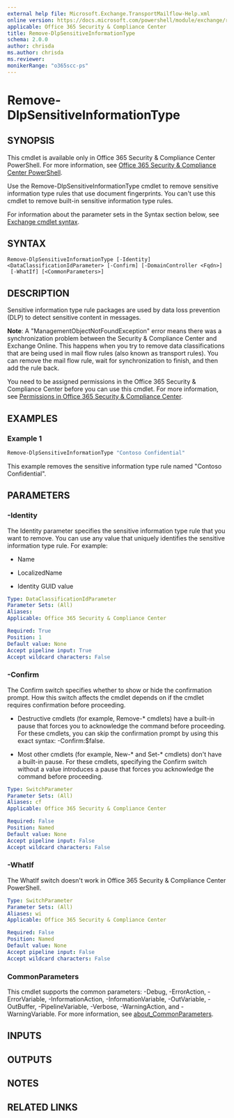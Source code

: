 ```yaml
---
external help file: Microsoft.Exchange.TransportMailflow-Help.xml
online version: https://docs.microsoft.com/powershell/module/exchange/remove-dlpsensitiveinformationtype
applicable: Office 365 Security & Compliance Center
title: Remove-DlpSensitiveInformationType
schema: 2.0.0
author: chrisda
ms.author: chrisda
ms.reviewer:
monikerRange: "o365scc-ps"
---
```


# Remove-DlpSensitiveInformationType

## SYNOPSIS
This cmdlet is available only in Office 365 Security & Compliance Center PowerShell. For more information, see [Office 365 Security & Compliance Center PowerShell](https://docs.microsoft.com/powershell/exchange/office-365-scc/office-365-scc-powershell).

Use the Remove-DlpSensitiveInformationType cmdlet to remove sensitive information type rules that use document fingerprints. You can't use this cmdlet to remove built-in sensitive information type rules.

For information about the parameter sets in the Syntax section below, see [Exchange cmdlet syntax](https://docs.microsoft.com/powershell/exchange/exchange-server/exchange-cmdlet-syntax).

## SYNTAX

```
Remove-DlpSensitiveInformationType [-Identity] <DataClassificationIdParameter> [-Confirm] [-DomainController <Fqdn>]
 [-WhatIf] [<CommonParameters>]
```

## DESCRIPTION
Sensitive information type rule packages are used by data loss prevention (DLP) to detect sensitive content in messages.

**Note**: A "ManagementObjectNotFoundException" error means there was a synchronization problem between the Security & Compliance Center and Exchange Online. This happens when you try to remove data classifications that are being used in mail flow rules (also known as transport rules). You can remove the mail flow rule, wait for synchronization to finish, and then add the rule back.

You need to be assigned permissions in the Office 365 Security & Compliance Center before you can use this cmdlet. For more information, see [Permissions in Office 365 Security & Compliance Center](https://go.microsoft.com/fwlink/p/?LinkId=511920).

## EXAMPLES

### Example 1
```powershell
Remove-DlpSensitiveInformationType "Contoso Confidential"
```

This example removes the sensitive information type rule named "Contoso Confidential".

## PARAMETERS

### -Identity
The Identity parameter specifies the sensitive information type rule that you want to remove. You can use any value that uniquely identifies the sensitive information type rule. For example:

- Name

- LocalizedName

- Identity GUID value

```yaml
Type: DataClassificationIdParameter
Parameter Sets: (All)
Aliases:
Applicable: Office 365 Security & Compliance Center

Required: True
Position: 1
Default value: None
Accept pipeline input: True
Accept wildcard characters: False
```

### -Confirm
The Confirm switch specifies whether to show or hide the confirmation prompt. How this switch affects the cmdlet depends on if the cmdlet requires confirmation before proceeding.

- Destructive cmdlets (for example, Remove-\* cmdlets) have a built-in pause that forces you to acknowledge the command before proceeding. For these cmdlets, you can skip the confirmation prompt by using this exact syntax: -Confirm:$false.

- Most other cmdlets (for example, New-\* and Set-\* cmdlets) don't have a built-in pause. For these cmdlets, specifying the Confirm switch without a value introduces a pause that forces you acknowledge the command before proceeding.

```yaml
Type: SwitchParameter
Parameter Sets: (All)
Aliases: cf
Applicable: Office 365 Security & Compliance Center

Required: False
Position: Named
Default value: None
Accept pipeline input: False
Accept wildcard characters: False
```

### -WhatIf
The WhatIf switch doesn't work in Office 365 Security & Compliance Center PowerShell.

```yaml
Type: SwitchParameter
Parameter Sets: (All)
Aliases: wi
Applicable: Office 365 Security & Compliance Center

Required: False
Position: Named
Default value: None
Accept pipeline input: False
Accept wildcard characters: False
```

### CommonParameters
This cmdlet supports the common parameters: -Debug, -ErrorAction, -ErrorVariable, -InformationAction, -InformationVariable, -OutVariable, -OutBuffer, -PipelineVariable, -Verbose, -WarningAction, and -WarningVariable. For more information, see [about_CommonParameters](https://go.microsoft.com/fwlink/p/?LinkID=113216).

## INPUTS

###  

## OUTPUTS

###  

## NOTES

## RELATED LINKS
